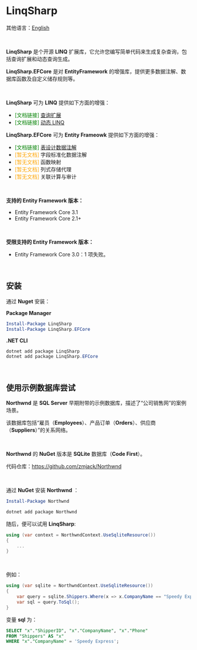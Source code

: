 # LinqSharp

其他语言：[English](https://github.com/zmjack/LinqSharp/blob/master/README.md)

<br/>

**LinqSharp** 是个开源 **LINQ** 扩展库，它允许您编写简单代码来生成复杂查询，包括查询扩展和动态查询生成。

**LinqSharp.EFCore** 是对 **EntityFramework** 的增强库，提供更多数据注解、数据库函数及自定义储存规则等。

<br/>

**LinqSharp** 可为 **LINQ** 提供如下方面的增强：

- <font color="green">[文档链接]</font> [查询扩展](https://github.com/zmjack/LinqSharp/blob/master/Docs/cn/1-introduce.md)
- <font color="green">[文档链接]</font> [动态 LINQ](https://github.com/zmjack/LinqSharp/blob/master/Docs/cn/2-xwhere.md)



**LinqSharp.EFCore** 可为 **Entity Frameowk** 提供如下方面的增强：

- <font color="green">[文档链接]</font> [表设计数据注解](https://github.com/zmjack/LinqSharp/blob/master/Docs/cn/3-ef-data-annotations.md)
- <font color="orange">[暂无文档]</font> 字段标准化数据注解
- <font color="orange">[暂无文档]</font> 函数映射
- <font color="orange">[暂无文档]</font> 列式存储代理
- <font color="orange">[暂无文档]</font> 关联计算与审计

<br/>

**支持的 Entity Framework 版本：**

- Entity Framework Core 3.1
- Entity Framework Core 2.1+

<br/>

 **受限支持的 Entity Framework 版本：**

- Entity Framework Core 3.0：1 项失败。

<br/>

## 安装

通过 **Nuget** 安装：

**Package Manager**

```powershell
Install-Package LinqSharp
Install-Package LinqSharp.EFCore
```

**.NET CLI**

```powershell
dotnet add package LinqSharp
dotnet add package LinqSharp.EFCore
```

<br/>

## 使用示例数据库尝试

**Northwnd** 是 **SQL Server** 早期附带的示例数据库，描述了“公司销售网”的案例场景。

该数据库包括“雇员（**Employees**）、产品订单（**Orders**）、供应商（**Suppliers**）”的关系网络。

<br/>

**Northwnd** 的 **NuGet** 版本是 **SQLite** 数据库（**Code First**）。

代码仓库：https://github.com/zmjack/Northwnd

<br/>

通过 **NuGet** 安装 **Northwnd** ：

```powershell
Install-Package Northwnd
```

```powershell
dotnet add package Northwnd
```

随后，便可以试用 **LinqSharp**:

```csharp
using (var context = NorthwndContext.UseSqliteResource())
{
    ...
}
```

<br/>

例如：

```csharp
using (var sqlite = NorthwndContext.UseSqliteResource())
{
    var query = sqlite.Shippers.Where(x => x.CompanyName == "Speedy Express");
    var sql = query.ToSql();
}
```

变量 **sql** 为：

```sql
SELECT "x"."ShipperID", "x"."CompanyName", "x"."Phone"
FROM "Shippers" AS "x"
WHERE "x"."CompanyName" = 'Speedy Express';
```

<br/>